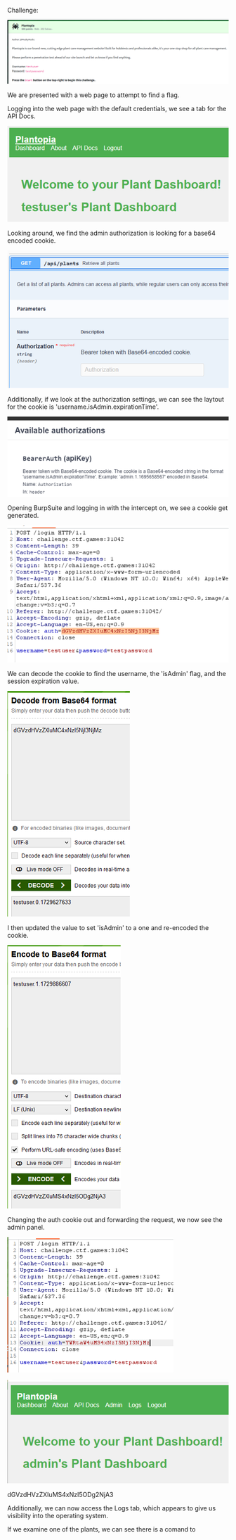 Challenge:

![Challenge](images/1.challenge.PNG)

We are presented with a web page to attempt to find a flag.

Logging into the web page with the default credentials, we see a tab for the API Docs.

![Login](images/2.login.PNG)

Looking around, we find the admin authorization is looking for a base64 encoded cookie.

![API documentation - base64 cookie](images/3.api.base64cookie.PNG)

Additionally, if we look at the authorization settings, we can see the laytout for the cookie is 'username.isAdmin.expirationTime'.

![API Cookie Structure](images/3a.cookiestructure.PNG)

Opening BurpSuite and logging in with the intercept on, we see a cookie get generated.

![BurpSuite Login](images/4.loginBurp.PNG)

We can decode the cookie to find the username, the 'isAdmin' flag, and the session expiration value.

![Decoded session cookie](images/5.base64decode.PNG)

I then updated the value to set 'isAdmin' to a one and re-encoded the cookie.

![Re-encoded session cookie](images/6.base64encode.PNG)

Changing the auth cookie out and forwarding the request, we now see the admin panel.

![Re-encoded session cookie](images/7.substitutecookie.PNG)

![Admin Dashboard](images/8.adminlogin.PNG)

dGVzdHVzZXIuMS4xNzI5ODg2NjA3

Additionally, we can now access the Logs tab, which appears to give us visibility into the operating system.

If we examine one of the plants, we can see there is a comand to 



